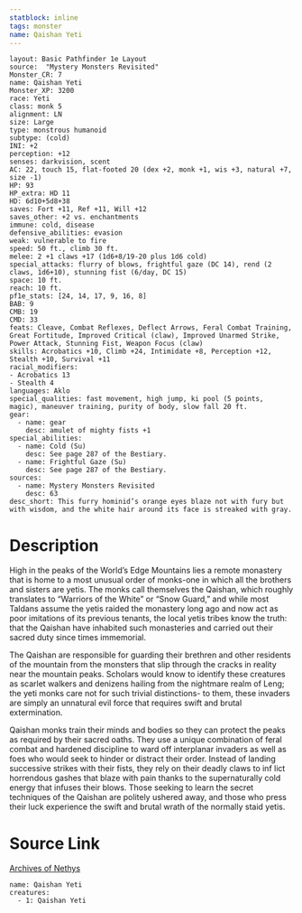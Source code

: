 ```yaml
---
statblock: inline
tags: monster
name: Qaishan Yeti
---
```

```statblock
layout: Basic Pathfinder 1e Layout
source:  "Mystery Monsters Revisited"
Monster_CR: 7
name: Qaishan Yeti
Monster_XP: 3200
race: Yeti
class: monk 5
alignment: LN
size: Large
type: monstrous humanoid
subtype: (cold)
INI: +2
perception: +12
senses: darkvision, scent
AC: 22, touch 15, flat-footed 20 (dex +2, monk +1, wis +3, natural +7, size -1)
HP: 93
HP_extra: HD 11
HD: 6d10+5d8+38
saves: Fort +11, Ref +11, Will +12
saves_other: +2 vs. enchantments
immune: cold, disease
defensive_abilities: evasion
weak: vulnerable to fire
speed: 50 ft., climb 30 ft.
melee: 2 +1 claws +17 (1d6+8/19-20 plus 1d6 cold)
special_attacks: flurry of blows, frightful gaze (DC 14), rend (2 claws, 1d6+10), stunning fist (6/day, DC 15)
space: 10 ft.
reach: 10 ft.
pf1e_stats: [24, 14, 17, 9, 16, 8]
BAB: 9
CMB: 19
CMD: 33
feats: Cleave, Combat Reflexes, Deflect Arrows, Feral Combat Training, Great Fortitude, Improved Critical (claw), Improved Unarmed Strike, Power Attack, Stunning Fist, Weapon Focus (claw)
skills: Acrobatics +10, Climb +24, Intimidate +8, Perception +12, Stealth +10, Survival +11
racial_modifiers:
- Acrobatics 13
- Stealth 4
languages: Aklo
special_qualities: fast movement, high jump, ki pool (5 points, magic), maneuver training, purity of body, slow fall 20 ft.
gear:
  - name: gear
    desc: amulet of mighty fists +1
special_abilities:
  - name: Cold (Su)
    desc: See page 287 of the Bestiary.
  - name: Frightful Gaze (Su)
    desc: See page 287 of the Bestiary.
sources:
  - name: Mystery Monsters Revisited
    desc: 63
desc_short: This furry hominid’s orange eyes blaze not with fury but with wisdom, and the white hair around its face is streaked with gray.
```
# Description
High in the peaks of the World’s Edge Mountains lies a remote monastery that is home to a most unusual order of monks-one in which all the brothers and sisters are yetis. The monks call themselves the Qaishan, which roughly translates to “Warriors of the White” or “Snow Guard,” and while most Taldans assume the yetis raided the monastery long ago and now act as poor imitations of its previous tenants, the local yetis tribes know the truth: that the Qaishan have inhabited such monasteries and carried out their sacred duty since times immemorial.

The Qaishan are responsible for guarding their brethren and other residents of the mountain from the monsters that slip through the cracks in reality near the mountain peaks. Scholars would know to identify these creatures as scarlet walkers and denizens hailing from the nightmare realm of Leng; the yeti monks care not for such trivial distinctions- to them, these invaders are simply an unnatural evil force that requires swift and brutal extermination.

Qaishan monks train their minds and bodies so they can protect the peaks as required by their sacred oaths. They use a unique combination of feral combat and hardened discipline to ward off interplanar invaders as well as foes who would seek to hinder or distract their order. Instead of landing successive strikes with their fists, they rely on their deadly claws to inf lict horrendous gashes that blaze with pain thanks to the supernaturally cold energy that infuses their blows. Those seeking to learn the secret techniques of the Qaishan are politely ushered away, and those who press their luck experience the swift and brutal wrath of the normally staid yetis.
# Source Link
[Archives of Nethys](https://aonprd.com/MonsterDisplay.aspx?ItemName=Qaishan%20Yeti)
```encounter-table
name: Qaishan Yeti
creatures:
  - 1: Qaishan Yeti
```
